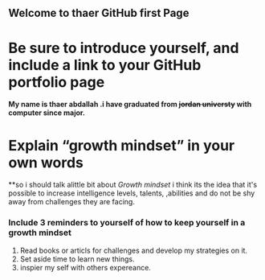 ## Welcome to **thaer** GitHub first Page

# Be sure to introduce yourself, and include a link to your GitHub portfolio page

**My name is thaer abdallah .i have graduated from ~~jordan universty~~ with computer since major.**

# Explain “growth mindset” in your own words

**so i should talk alittle bit about _Growth mindset_ i think its the idea that it's possible to increase intelligence levels, talents, ,abilities and do not be shy away from challenges they are facing.


### Include 3 reminders to yourself of how to keep yourself in a growth mindset

1.  Read books or articls for challenges and develop my strategies on it.
2.  Set aside time to learn new things.
3.  inspier my self with others expereance.
